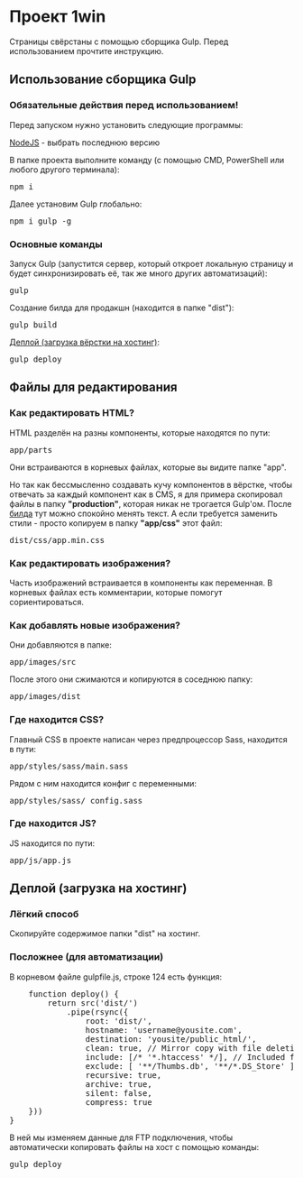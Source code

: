<h1>Проект 1win</h1>

<p>Страницы свёрстаны с помощью сборщика Gulp. Перед использованием прочтите инструкцию.</p>

<h2>Использование сборщика Gulp</h2>

<h3>Обязательные действия перед использованием!</h3>
<p>Перед запуском нужно установить следующие программы:</p>
<a href="https://nodejs.org/en">NodeJS</a> - выбрать последнюю версию
<p>В папке проекта выполните команду (с помощью CMD, PowerShell или любого другого терминала):</p>
<pre>npm i</pre>
<p>Далее установим Gulp глобально:</p>
<pre>npm i gulp -g</pre>


<h3>Основные команды</h3>
<p>Запуск Gulp (запустится сервер, который откроет локальную страницу и будет синхронизировать её, так же много других автоматизаций):</p>
<pre>gulp</pre>
<p id="build">Создание билда для продакшн (находится в папке "dist"):</p>
<pre>gulp build</pre>
<p><a href="#deploy">Деплой (загрузка вёрстки на хостинг)</a>:</p>
<pre>gulp deploy</pre>

<h2>Файлы для редактирования</h2>
<h3>Как редактировать HTML?</h3>
<p>HTML разделён на разны компоненты, которые находятся по пути:</p>
<pre>app/parts</pre>
<p>Они встраиваются в корневых файлах, которые вы видите папке "app".</p>
<p>Но так как бессмысленно создавать кучу компонентов в вёрстке, чтобы отвечать за каждый компонент как в CMS, я для примера скопировал файлы в папку <b>"production"</b>, которая никак не трогается Gulp'ом. После <a href="#build">билда</a> тут можно спокойно менять текст. А если требуется заменить стили - просто копируем в папку <b>"app/css"</b> этот файл:</p>
<pre>dist/css/app.min.css</pre>
<h3>Как редактировать изображения?</h3>
<p>Часть изображений встраивается в компоненты как переменная. В корневых файлах есть комментарии, которые помогут сориентироваться.</p>
<h3>Как добавлять новые изображения?</h3>
<p>Они добавляются в папке:</p>
<pre>app/images/src</pre>
<p>После этого они сжимаются и копируются в соседнюю папку:</p>
<pre>app/images/dist</pre>
<h3>Где находится CSS?</h3>
<p>Главный CSS в проекте написан через предпроцессор Sass, находится в пути:</p>
<pre>app/styles/sass/main.sass</pre>
<p>Рядом с ним находится конфиг с переменными:</p>
<pre>app/styles/sass/_config.sass</pre>
<h3>Где находится JS?</h3>
<p>JS находится по пути:</p>
<pre>app/js/app.js</pre>

<h2 id="deploy">Деплой (загрузка на хостинг)</h2>
<h3>Лёгкий способ</h3>
<p>Скопируйте содержимое папки "dist" на хостинг.</p>
<h3>Посложнее (для автоматизации)</h3>
<p>В корневом файле gulpfile.js, строке 124 есть функция:</p>
<pre>
    function deploy() {
        return src('dist/')
            .pipe(rsync({
                root: 'dist/',
                hostname: 'username@yousite.com',
                destination: 'yousite/public_html/',
                clean: true, // Mirror copy with file deletion
                include: [/* '*.htaccess' */], // Included files to deploy,
                exclude: [ '**/Thumbs.db', '**/*.DS_Store' ],
                recursive: true,
                archive: true,
                silent: false,
                compress: true
    }))
}
</pre>
<p>В ней мы изменяем данные для FTP подключения, чтобы автоматически копировать файлы на хост с помощью команды:</p>
<pre>gulp deploy</pre>